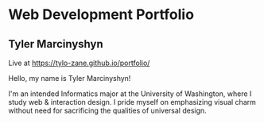 # Web Development Portfolio
## Tyler Marcinyshyn

Live at https://tylo-zane.github.io/portfolio/

Hello, my name is Tyler Marcinyshyn!

I'm an intended Informatics major at the University of Washington, where I study web & interaction design. I pride myself on emphasizing visual charm without need for sacrificing the qualities of universal design.
